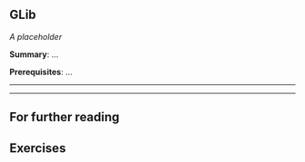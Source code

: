 GLib
----

*A placeholder*

**Summary**: ...

**Prerequisites**: ...

- - -

- - -

For further reading
-------------------

Exercises
---------

